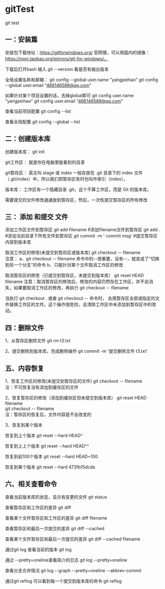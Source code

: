 # gitTest
git test 

## 一：安装篇

安装包下载地址：https://gitforwindows.org/
官网慢，可以用国内的镜像：https://npm.taobao.org/mirrors/git-for-windows/。

下载后打开bash
输入 git --version 看是否有输出版本

全局设置名称和邮箱：
git config --global user.name "yangpeihao"
git config --global user.email "466146588@qq.com"

如果针对某个项目设置的话，去掉global即可
git config  user.name "yangpeihao"
git config  user.email "466146588@qq.com"

查看当前项目配置
git config --list

查看全局配置
git config --global --list

## 二：创建版本库

创建版本库：
git init

git工作区：
就是你在电脑里能看到的目录

git暂存区：
英文叫 stage 或 index
一般存放在 .git 目录下的 index 文件（.git/index）中，所以我们把暂存区有时也叫作索引（index）。

版本库：
工作区有一个隐藏目录 .git，这个不算工作区，而是 Git 的版本库。

需要提交的文件修改通通放到暂存区，然后，一次性提交暂存区的所有修改

## 三： 添加 和提交 文件 

添加工作区文件到暂存区
git add filename  			#添加filename文件到暂存区
git add . 		  			#添加当前目录下所有文件到暂存区 
git commit -m ' commit msg'   #提交暂存区内容到版本库

取消工作区的修改(未提交到暂存区或版本库)
git checkout -- filename  
注意：
a、git checkout -- filename 命令中的--很重要，没有--，就变成了“切换到另一个分支”的命令
b、只能针对某个文件取消工作区的修改 

取消暂存区的修改（已提交到暂存区，未提交到版本库）
git reset HEAD filename 
注意：取消暂存区的修改后，修改的内容仍然存在工作区，并不会消失，如果要取消工作区的修改，再执行
git checkout -- filename 

当执行 git checkout . 或者 git checkout -- <file> 命令时，
会用暂存区全部或指定的文件替换工作区的文件。这个操作很危险，会清除工作区中未添加到暂存区中的改动。 

## 四：删除文件 

1、从暂存区删除文件
git rm t3.txt 

2、提交删除到版本库，完成删除操作
git commit -m '提交删除文件 t3.txt'

## 五、内容恢复

1、恢复工作区的修改(未提交到暂存区的文件)
git checkout -- filename  
注：不可恢复没有添加到缓存区的文件

2、恢复暂存区的修改（添加到缓存区但未提交到版本库）
git reset HEAD filename  
git checkout -- filename  
注：暂存区的恢复后，文件内容是不会改变的

3、恢复到某个版本

恢复到上个版本
git reset --hard HEAD^ 

恢复到上上个版本
git reset --hard HEAD^^

恢复到前100个版本
git reset --hard HEAD~100

恢复到某个版本
git reset --hard 473fb15dcda 

## 六、相关查看命令

查看当前版本库的状态，显示有变更的文件
git status 

查看暂存区和工作区的差异
git diff 

查看某个文件暂存区和工作区的差异
git diff filename

查看暂存区和最后一次提交的差异
git diff --cached 

查看某个文件暂存区和最后一次提交的差异
git diff --cached filename

通过git log 查看当前的版本
git log 

通过 --pretty=oneline查看简介的日志
git log --pretty=oneline

查看分支合并情况
git log --graph --pretty=oneline --abbrev-commit

通过git reflog 可以看到每一个提交到版本库的命令
git reflog 

